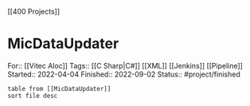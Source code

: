 [[400 Projects]]

# MicDataUpdater

For:: [[Vitec Aloc]]
Tags:: [[C Sharp|C#]] [[XML]] [[Jenkins]] [[Pipeline]]
Started:: 2022-04-04
Finished:: 2022-09-02
Status:: #project/finished

```dataview
table from [[MicDataUpdater]]
sort file desc
```